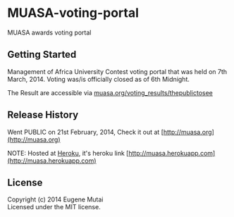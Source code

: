 # MUASA-voting-portal

MUASA awards voting portal

## Getting Started
Management of Africa University Contest voting portal that was held on 7th March, 2014. Voting was/is officially closed as of 6th Midnight.

The Result are accessible via [muasa.org/voting_results/thepublictosee](muasa.org/voting_results/thepublictosee)

## Release History
Went PUBLIC on 21st February, 2014, Check it out at [http://muasa.org](http://muasa.org)

NOTE: Hosted at [Heroku](http://heroku.com), it's heroku link [http://muasa.herokuapp.com](http://muasa.herokuapp.com) 

## License
Copyright (c) 2014 Eugene Mutai  
Licensed under the MIT license.
